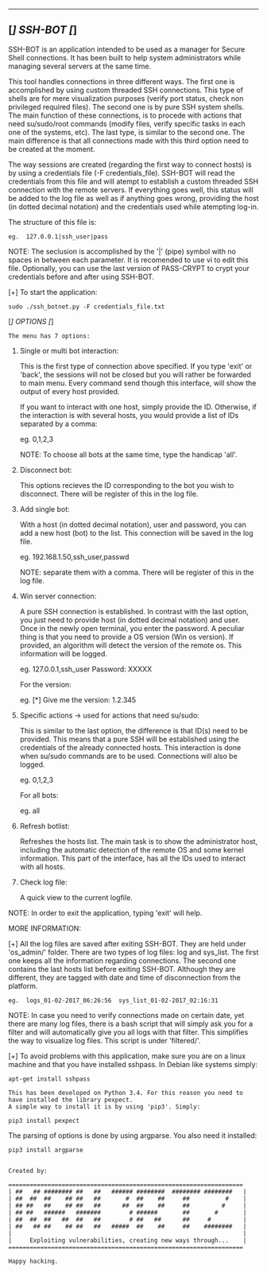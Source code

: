  ----------------
  [*] SSH-BOT [*]
 ----------------
SSH-BOT is an application intended to be used as a manager for
Secure Shell connections. It has been built to help system administrators while
managing several servers at the same time.

This tool handles connections in three different ways. The first one is 
accomplished by using custom threaded SSH connections. This type of shells are for mere
visualization purposes (verify port status, check non privileged required files). The second
one is by pure SSH system shells. The main function of these connections, is to 
procede with actions that need su/sudo/root commands (modify files, verify specific
tasks in each one of the systems, etc). The last type, is similar to the second one. The
main difference is that all connections made with this third option need to be created
at the moment.

The way sessions are created (regarding the first way to connect hosts) is by using a credentials 
file (-F credentials_file). SSH-BOT will read the credentials from this file and will atempt to establish 
a custom threaded SSH connection with the remote servers. If everything goes well, this status will be added to the
log file as well as if anything goes wrong, providing the host (in dotted decimal notation)
and the credentials used while atempting log-in. 

The structure of this file is:

	eg.  127.0.0.1|ssh_user|pass

NOTE: The seclusion is accomplished by the '|' (pipe) symbol with no spaces in between each parameter. 
	It is recomended to use vi to edit this file. Optionally, you can use the last version of 
	PASS-CRYPT to crypt your credentials before and after using SSH-BOT.


[+] To start the application:

	sudo ./ssh_botnet.py -F credentials_file.txt


[*] OPTIONS [*]

	The menu has 7 options:

 1) Single or multi bot interaction:

	This is the first type of connection above specified. If you type 'exit' or 'back',
	the sessions will not be closed but you will rather be forwarded to main menu. Every
	command send though this interface, will show the output of every host provided.

	If you want to interact with one host, simply provide the ID. Otherwise, if the interaction
	is with several hosts, you would provide a list of IDs separated by a comma:

	eg. 0,1,2,3

	NOTE: To choose all bots at the same time, type the handicap 'all'.

 2) Disconnect bot:

	This options recieves the ID corresponding to the bot you wish to disconnect.
	There will be register of this in the log file.

 3) Add single bot:
	
	With a host (in dotted decimal notation), user and password, you can add a new host (bot) 
	to the list. This connection will be saved in the log file.
	
	eg. 192.168.1.50,ssh_user,passwd
	
	NOTE: separate them with a comma. There will be register of this in the log file.

 4) Win server connection:

	A pure SSH connection is established. In contrast with the last option, you just need 
	to provide host (in dotted decimal notation) and user. Once in the newly open
	terminal, you enter the password. A peculiar thing is that you need to provide a OS 
	version	(Win os version). If provided, an algorithm will detect the version of the 
	remote os. This information will be logged.

	eg. 127.0.0.1,ssh_user
	Password: XXXXX

	For the version:
	
	eg.
	[*] Give me the version: 1.2.345

 5) Specific actions -> used for actions that need su/sudo:
	
	This is similar to the last option, the difference is that ID(s) need to be provided.
	This means that a pure SSH will be established using the credentials of the already 
	connected hosts. This interaction is done when su/sudo commands are to be used.
	Connections will also be logged.

	eg. 0,1,2,3
	
	For all bots:
	
	eg. all
	
 6) Refresh botlist:

	Refreshes the hosts list. The main task is to show the administrator host, including
	the automatic detection of the remote OS and some kernel information. This part of the
	interface, has all the IDs used to interact with all hosts.

 7) Check log file:
	
	A quick view to the current logfile.


 NOTE:  In order to exit the application, typing 'exit' will help.


MORE INFORMATION:

[+] All the log files are saved after exiting SSH-BOT. They are held under 'os_admin/' folder.
    There are two types of log files: log and sys_list. The first one keeps all the information
    regarding connections. The second one contains the last hosts list before exiting SSH-BOT. 
    Although they are different, they are tagged with date and time of disconnection from the platform.

	eg.  logs_01-02-2017_06:26:56  sys_list_01-02-2017_02:16:31


   NOTE: In case you need to verify connections made on certain date, yet there are many log files,
	 there is a bash script that will simply ask you for a filter and will automatically give you
	 all logs with that filter. This simplifies the way to visualize log files. This script is under
	 'filtered/'.

[+] To avoid problems with this application, make sure you are on a linux machine and that
    you have installed sshpass. In Debian like systems simply:

	apt-get install sshpass

    This has been developed on Python 3.4. For this reason you need to have installed the library pexpect.
    A simple way to install it is by using 'pip3'. Simply:
	
	pip3 install pexpect

   The parsing of options is done by using argparse. You also need it installed:

	pip3 install argparse 


	Created by: 

	==================================================================
	| ##   ## ######## ##   ##   ###### ########  ######## ########   |
	| ##  ##  ##    ## ##   ##       #  ##    ##     ##          #    |
	| ## ##   ##    ## ##   ##      ##  ##    ##     ##         #     |
	| ## ##   ######   #######        # ######       ##       #       |
	| ##  ##  ##   ##  ##   ##        # ##   ##      ##     #         |
	| ##   ## ##    ## ##   ##   #####  ##    ##     ##    ########   |
	|                                                                 |
	|     Exploiting vulnerabilities, creating new ways through...    |
	==================================================================	
	
	Happy hacking.
